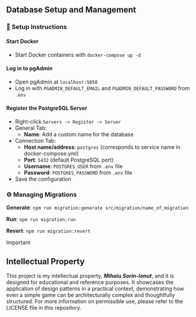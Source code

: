 ## Database Setup and Management

### 🚀 Setup Instructions

#### Start Docker

-   Start Docker containers with `docker-compose up -d`

#### Log in to pgAdmin

-   Open pgAdmin at `localhost:5050`
-   Log in with `PGADMIN_DEFAULT_EMAIL` and `PGADMIN_DEFAULT_PASSWORD` from `.env`

#### Register the PostgreSQL Server

-   Right-click `Servers -> Register -> Server`
-   General Tab:
    -   **Name**: Add a custom name for the database
-   Connection Tab:
    -   **Host name/address**: `postgres` (corresponds to service name in docker-compose.yml)
    -   **Port**: `5432` (default PostgreSQL port)
    -   **Username**: `POSTGRES_USER` from `.env` file
    -   **Password**: `POSTGRES_PASSWORD` from `.env` file
-   Save the configuration

### ⚙️ Managing Migrations

**Generate**: `npm run migration:generate src/migration/name_of_migration`

**Run**: `npm run migration:run`

**Revert**: `npm run migration:revert`

> [!IMPORTANT]
>
> ## Intellectual Property
>
> This project is my intellectual property, **_Mihaiu Sorin-Ionut_**, and it is designed for educational and reference purposes. It showcases the application of design patterns in a practical context, demonstrating how even a simple game can be architecturally complex and thoughtfully structured. For more information on permissible use, please refer to the LICENSE file in this repository.
